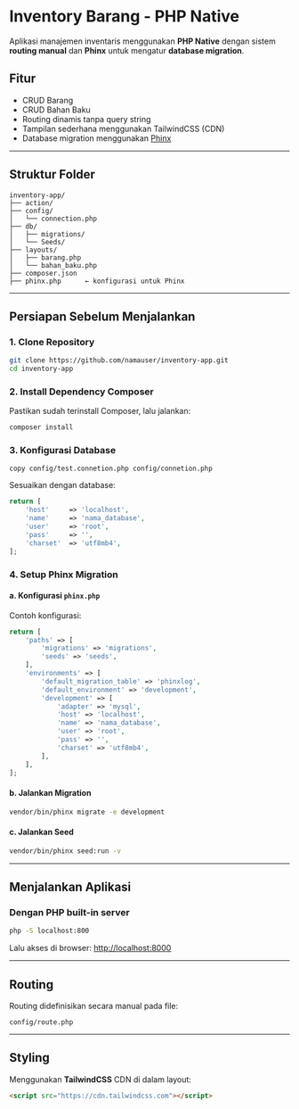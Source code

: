 # Inventory Barang - PHP Native

Aplikasi manajemen inventaris menggunakan **PHP Native** dengan sistem **routing manual** dan **Phinx** untuk mengatur **database migration**.

## Fitur

- CRUD Barang
- CRUD Bahan Baku
- Routing dinamis tanpa query string
- Tampilan sederhana menggunakan TailwindCSS (CDN)
- Database migration menggunakan [Phinx](https://book.cakephp.org/phinx/0/en/)

---

## Struktur Folder

```
inventory-app/
├── action/
├── config/
│   └── connection.php
├── db/
│   ├── migrations/
│   └── Seeds/
├── layouts/
│   ├── barang.php
│   └── bahan_baku.php
├── composer.json
├── phinx.php      ← konfigurasi untuk Phinx
```

---

## Persiapan Sebelum Menjalankan

### 1. Clone Repository

```bash
git clone https://github.com/namauser/inventory-app.git
cd inventory-app
```

### 2. Install Dependency Composer

Pastikan sudah terinstall Composer, lalu jalankan:

```bash
composer install
```

### 3. Konfigurasi Database

`copy config/test.connetion.php config/connetion.php`

Sesuaikan dengan database:

```php
return [
    'host'     => 'localhost',
    'name'     => 'nama_database',
    'user'     => 'root',
    'pass'     => '',
    'charset'  => 'utf8mb4',
];
```

### 4. Setup Phinx Migration

#### a. Konfigurasi `phinx.php`

Contoh konfigurasi:

```php
return [
    'paths' => [
        'migrations' => 'migrations',
        'seeds' => 'seeds',
    ],
    'environments' => [
        'default_migration_table' => 'phinxlog',
        'default_environment' => 'development',
        'development' => [
            'adapter' => 'mysql',
            'host' => 'localhost',
            'name' => 'nama_database',
            'user' => 'root',
            'pass' => '',
            'charset' => 'utf8mb4',
        ],
    ],
];
```

#### b. Jalankan Migration

```bash
vendor/bin/phinx migrate -e development
```

#### c. Jalankan Seed

```bash
vendor/bin/phinx seed:run -v
```

---

## Menjalankan Aplikasi

### Dengan PHP built-in server

```bash
php -S localhost:800
```

Lalu akses di browser: [http://localhost:8000](http://localhost:8000)

---

## Routing

Routing didefinisikan secara manual pada file:

```
config/route.php
```

---

## Styling

Menggunakan **TailwindCSS** CDN di dalam layout:

```html
<script src="https://cdn.tailwindcss.com"></script>
```
